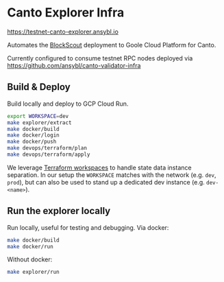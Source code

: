 # Canto Explorer Infra

<https://testnet-canto-explorer.ansybl.io>

Automates the [BlockScout](https://github.com/blockscout/blockscout) deployment to Goole Cloud Platform for Canto.

Currently configured to consume testnet RPC nodes deployed via https://github.com/ansybl/canto-validator-infra

## Build & Deploy
Build locally and deploy to GCP Cloud Run.
```sh
export WORKSPACE=dev
make explorer/extract
make docker/build
make docker/login
make docker/push
make devops/terraform/plan
make devops/terraform/apply
```
We leverage [Terraform workspaces](https://developer.hashicorp.com/terraform/language/state/workspaces) to handle state data instance separation.
In our setup the `WORKSPACE` matches with the network (e.g. `dev`, `prod`), but can also be used to stand up a dedicated dev instance (e.g. `dev-<name>`).

## Run the explorer locally
Run locally, useful for testing and debugging.
Via docker:
```sh
make docker/build
make docker/run
```
Without docker:
```sh
make explorer/run
```
